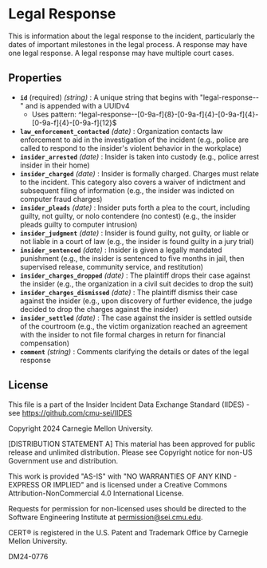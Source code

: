 # Legal Response

This is information about the legal response to the incident, particularly the dates of important milestones in the legal process. A response may have one legal response. A legal response may have multiple court cases.

## Properties

- **`id`** (required) *(string)* : A unique string that begins with "legal-response--" and is appended with a UUIDv4
  - Uses pattern: ^legal-response--[0-9a-f]{8}-[0-9a-f]{4}-[0-9a-f]{4}-[0-9a-f]{4}-[0-9a-f]{12}$
- **`law_enforcement_contacted`** *(date)* : Organization contacts law enforcement to aid in the investigation of the incident (e.g., police are called to respond to the insider's violent behavior in the workplace)
- **`insider_arrested`** *(date)* : Insider is taken into custody (e.g., police arrest insider in their home)
- **`insider_charged`** *(date)* : Insider is formally charged. Charges must relate to the incident. This category also covers a waiver of indictment and subsequent filing of information (e.g., the insider was indicted on computer fraud charges)
- **`insider_pleads`** *(date)* : Insider puts forth a plea to the court, including guilty, not guilty, or nolo contendere (no contest) (e.g., the insider pleads guilty to computer intrusion)
- **`insider_judgment`** *(date)* : Insider is found guilty, not guilty, or liable or not liable in a court of law (e.g., the insider is found guilty in a jury trial)
- **`insider_sentenced`** *(date)* : Insider is given a legally mandated punishment (e.g., the insider is sentenced to five months in jail, then supervised release, community service, and restitution)
- **`insider_charges_dropped`** *(date)* : The plaintiff drops their case against the insider (e.g., the organization in a civil suit decides to drop the suit)
- **`insider_charges_dismissed`** *(date)* : The plaintiff dismiss their case against the insider (e.g., upon discovery of further evidence, the judge decided to drop the charges against the insider)
- **`insider_settled`** *(date)* : The case against the insider is settled outside of the courtroom (e.g., the victim organization reached an agreement with the insider to not file formal charges in return for financial compensation)
- **`comment`** *(string)* : Comments clarifying the details or dates of the legal response

## License
This file is a part of the Insider Incident Data Exchange Standard (IIDES) - see https://github.com/cmu-sei/IIDES

Copyright 2024 Carnegie Mellon University.

[DISTRIBUTION STATEMENT A] This material has been approved for public release and unlimited distribution.  Please see Copyright notice for non-US Government use and distribution.

This work is provided "AS-IS" with "NO WARRANTIES OF ANY KIND - EXPRESS OR IMPLIED" and is licensed under a Creative Commons Attribution-NonCommercial 4.0 International License.

Requests for permission for non-licensed uses should be directed to the Software Engineering Institute at permission@sei.cmu.edu.

CERT® is registered in the U.S. Patent and Trademark Office by Carnegie Mellon University.

DM24-0776

